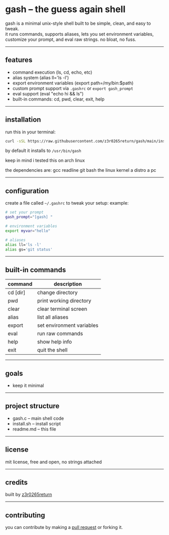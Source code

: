 # gash – the guess again shell

gash is a minimal unix-style shell built to be simple, clean, and easy to tweak.  
it runs commands, supports aliases, lets you set environment variables, customize your prompt, and eval raw strings. no bloat, no fuss.

---

## features

- command execution (ls, cd, echo, etc)  
- alias system (alias ll='ls -l')  
- export environment variables (export path=/my/bin:$path)  
- custom prompt support via `.gashrc` or `export gash_prompt`  
- eval support (eval "echo hi && ls")  
- built-in commands: cd, pwd, clear, exit, help

---

## installation

run this in your terminal:

```bash
curl -sSL https://raw.githubusercontent.com/z3r0265return/gash/main/install.sh | bash
```

by default it installs to `/usr/bin/gash`

keep in mind i tested this on arch linux

the dependencies are:
gcc
readline
git
bash
the linux kernel
a distro
a pc

---

## configuration

create a file called `~/.gashrc` to tweak your setup:
example:

```bash
# set your prompt  
gash_prompt="[gash] "

# environment variables  
export myvar="hello"

# aliases  
alias ll='ls -l'  
alias gs='git status'
```

---

## built-in commands

| command  | description                |  
|----------|----------------------------|  
| cd [dir] | change directory           |  
| pwd      | print working directory    |  
| clear    | clear terminal screen      |  
| alias    | list all aliases           |  
| export   | set environment variables  |  
| eval     | run raw commands           |  
| help     | show help info             |  
| exit     | quit the shell             |

---

## goals

- keep it minimal  

---

## project structure

- gash.c – main shell code  
- install.sh – install script  
- readme.md – this file

---

## license

mit license, free and open, no strings attached

---

## credits

built by [z3r0265return](https://github.com/z3r0265return)  

--- 
## contributing

you can contribute by making a [pull request](https://github.com/z3r0265return/gash/pulls) or forking it.

